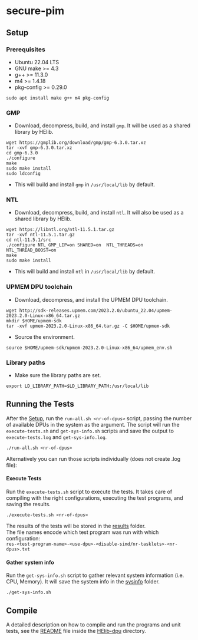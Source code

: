 # secure-pim

## Setup

### Prerequisites
- Ubuntu 22.04 LTS
- GNU make >= 4.3
- g++ >= 11.3.0
- m4 >= 1.4.18
- pkg-config >= 0.29.0

```
sudo apt install make g++ m4 pkg-config
```

### GMP
- Download, decompress, build, and install `gmp`. It will be used as a shared library by HElib.
```
wget https://gmplib.org/download/gmp/gmp-6.3.0.tar.xz 
tar -xvf gmp-6.3.0.tar.xz
cd gmp-6.3.0
./configure 
make 
sudo make install
sudo ldconfig
```
- This will build and install `gmp` in `/usr/local/lib` by default.

### NTL
- Download, decompress, build, and install `ntl`. It will also be used as a shared library by HElib.
```
wget https://libntl.org/ntl-11.5.1.tar.gz
tar -xvf ntl-11.5.1.tar.gz
cd ntl-11.5.1/src
./configure NTL_GMP_LIP=on SHARED=on  NTL_THREADS=on NTL_THREAD_BOOST=on
make
sudo make install
```
- This will build and install `ntl` in `/usr/local/lib` by default.

### UPMEM DPU toolchain
- Download, decompress, and install the UPMEM DPU toolchain.
```
wget http://sdk-releases.upmem.com/2023.2.0/ubuntu_22.04/upmem-2023.2.0-Linux-x86_64.tar.gz
mkdir $HOME/upmem-sdk
tar -xvf upmem-2023.2.0-Linux-x86_64.tar.gz -C $HOME/upmem-sdk
```
- Source the environment.
```
source $HOME/upmem-sdk/upmem-2023.2.0-Linux-x86_64/upmem_env.sh
```

### Library paths
- Make sure the library paths are set.
```
export LD_LIBRARY_PATH=$LD_LIBRARY_PATH:/usr/local/lib
```

## Running the Tests

After the [Setup](#setup), run the `run-all.sh <nr-of-dpus>` script, passing the number
of available DPUs in the system as the argument. The script will run the `execute-tests.sh`
and `get-sys-info.sh` scripts and save the output to `execute-tests.log` and `get-sys-info.log`.
```
./run-all.sh <nr-of-dpus>
```


Alternatively you can run those scripts individually (does not create .log file):

#### Execute Tests
Run the `execute-tests.sh` script to execute the tests.
It takes care of compiling with the right configurations, executing the test programs,
and saving the results.
```
./execute-tests.sh <nr-of-dpus>
```
The results of the tests will be stored in the [results](/results) folder.  
The file names encode which test program was run with which configuration:  
`res-<test-program-name>-<use-dpu>-<disable-simd/nr-tasklets>-<nr-dpus>.txt`

#### Gather system info
Run the `get-sys-info.sh` script to gather relevant system information (i.e. CPU, Memory).
It will save the system info in the [sysinfo](/sysinfo) folder.
```
./get-sys-info.sh
```

## Compile

A detailed description on how to compile and run the programs and unit tests,
see the [README](/HElib-dpu/readme.md) file inside the [HElib-dpu](/HElib-dpu/) directory.
